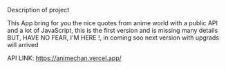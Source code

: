 Description of project

 This App bring for you the nice quotes from anime world with a public API and a lot of JavaScript, this is the first version and is missing many details BUT, HAVE NO FEAR, I'M HERE !, in coming soo next version with upgrads will arrived

 API LINK: https://animechan.vercel.app/
